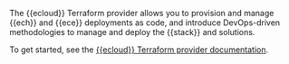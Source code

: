 The {{ecloud}} Terraform provider allows you to provision and manage {{ech}} and {{ece}} deployments as code, and introduce DevOps-driven methodologies to manage and deploy the {{stack}} and solutions.

To get started, see the [{{ecloud}} Terraform provider documentation](https://registry.terraform.io/providers/elastic/ec/latest/docs).